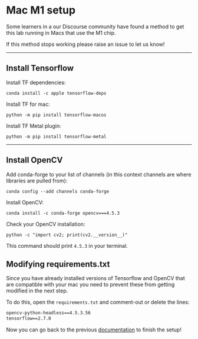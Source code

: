 # Mac M1 setup

Some learners in a our Discourse community have found a method to get this lab running in Macs that use the M1 chip.

If this method stops working please raise an issue to let us know!

----
## Install Tensorflow

Install TF dependencies:

`conda install -c apple tensorflow-deps`


Install TF for mac:

`python -m pip install tensorflow-macos`

Install TF Metal plugin:

`python -m pip install tensorflow-metal`

-------
## Install OpenCV

Add conda-forge to your list of channels (in this context channels are where libraries are pulled from):

`conda config --add channels conda-forge`

Install OpenCV:

`conda install -c conda-forge opencv===4.5.3`

Check your OpenCV installation:

`python -c "import cv2; print(cv2.__version__)" `

This command should print `4.5.3` in your terminal.

## Modifying requirements.txt

Since you have already installed versions of Tensorflow and OpenCV that are compatible with your mac you need to prevent these from getting modified in the next step.

To do this, open the `requirements.txt` and comment-out or delete the lines:

```txt
opencv-python-headless==4.5.3.56
tensorflow==2.7.0
```

Now you can go back to the previous [documentation](./README.md) to finish the setup!

